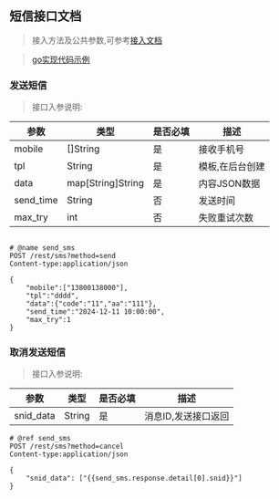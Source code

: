 ## 短信接口文档

> 接入方法及公共参数,可参考[接入文档](rest.md)

> [go实现代码示例](https://github.com/shanliu/lsys/blob/main/sdk/go/examples/basic/sms_test.go)

### 发送短信

> 接口入参说明:

| 参数         | 类型      | 是否必填   | 描述    |
|-------------|-----------|------------|--------|
| mobile     | []String  | 是       | 接收手机号|
| tpl     | String  | 是       | 模板,在后台创建|
| data     | map[String]String |是 | 内容JSON数据     |
| send_time     | String  | 否      | 发送时间 |
| max_try     | int  | 否     | 失败重试次数|


```http

# @name send_sms
POST /rest/sms?method=send
Content-type:application/json

{
    "mobile":["13800138000"],
    "tpl":"dddd",
    "data":{"code":"11","aa":"111"},
    "send_time":"2024-12-11 10:00:00",
    "max_try":1
}
```

### 取消发送短信


> 接口入参说明:

| 参数         | 类型      | 是否必填   | 描述    |
|-------------|-----------|------------|--------|
| snid_data     | String  | 是       | 消息ID,发送接口返回|


```http
# @ref send_sms
POST /rest/sms?method=cancel
Content-type:application/json

{
    "snid_data": ["{{send_sms.response.detail[0].snid}}"]
}
```
